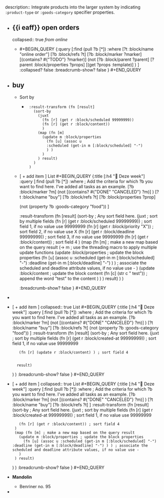 description:: Integrate products into the larger system by indicating `:product-type` or `:goods-category` specifier properties.

- ## {{i eaff}} open orders
  collapsed:: true
  *from online*
	- #+BEGIN_QUERY
	  {:query
	  [:find (pull ?b [*])
	  :where
	  [?t :block/name "online order"]
	  [?b :block/refs ?t]
	  [?b :block/marker ?marker]
	  [(contains? #{"TODO"} ?marker)]
	            (not 
	             [?b :block/parent ?parent]
	             [?parent :block/properties ?props]
	             [(get ?props :template)]
	             )
	  ]
	  :collapsed? false
	  :breadcrumb-show? false
	   }
	  #+END_QUERY
- ## buy
	- Sort by
		- ```
		   :result-transform (fn [result] 
		     (sort-by
		       (juxt
		         (fn [r] (get r :block/scheduled 99999999))
		         (fn [r] (get r :block/content))
		         )
		       (map (fn [m]
		         (update m :block/properties
		           (fn [u] (assoc u 
		           :scheduled (get-in m [:block/scheduled] "-") 
		           ) )
		         )
		       ) result)
		     )
		   )
		  ```
	- [ + add item ]
	  List
	  #+BEGIN_QUERY
	  {:title [:h4 "🎯 Deze week"]
	   :query [:find (pull ?b [*])
	    :where
	     ; Add the criteria for which ?b you want to find here. I've added all tasks as an example.
	     [?b :block/marker ?m]
	     (not [(contains? #{"DONE" "CANCELED"} ?m)] )
	     [?t :block/name "buy"]
	     [?b :block/refs ?t]
	    [?b :block/properties ?prop]
	    
	    (not (property ?b :goods-category "food"))
	   ]
	  
	  :result-transform (fn [result] 
	     (sort-by ; Any sort field here.
	       (juxt ; sort by multiple fields
	         (fn [r] (get r :block/scheduled 99999999)) ; sort field 1, if no value use 99999999
	         (fn [r] (get r :block/priority "X")) ; sort field 2, if no value use X
	         (fn [r] (get r :block/deadline 99999999)) ; sort field 3, if no value use 99999999
	         (fn [r] (get r :block/content)) ; sort field 4
	       )
	       (map (fn [m] ; make a new map based on the query result
	         (-> m ; use the threading macro to apply multiple update functions
	           (update :block/properties ; update the block properties
	             (fn [u] (assoc u :scheduled (get-in m [:block/scheduled] "-") :deadline (get-in m [:block/deadline] "-") ) ) ; associate the scheduled and deadline attribute values, if no value use -
	           )
	           (update :block/content ; update the block content
	             (fn [c] (str c " test")) ; append the word "test" to the content
	           )
	         )
	       ) result)
	     )
	   )
	  
	     
	      
	   :breadcrumb-show? false
	  }
	  #+END_QUERY
-
- [ + add item ]
  collapsed:: true
  List
  #+BEGIN_QUERY
  {:title [:h4 "🎯 Deze week"]
   :query [:find (pull ?b [*])
    :where
     ; Add the criteria for which ?b you want to find here. I've added all tasks as an example.
     [?b :block/marker ?m]
     (not [(contains? #{"DONE" "CANCELED"} ?m)] )
     [?t :block/name "buy"]
     [?b :block/refs ?t]
     (not (property ?b :goods-category "food"))
   ]
   :result-transform (fn [result] 
     (sort-by ; Any sort field here.
       (juxt ; sort by multiple fields
         (fn [r] (get r :block/created-at 99999999)) ; sort field 1, if no value use 99999999
         
         (fn [r] (update r :block/content) ) ; sort field 4
       
     
        result)
     )
   )
   :breadcrumb-show? false
  }
  #+END_QUERY
- [ + add item ]
  collapsed:: true
  List
  #+BEGIN_QUERY
  {:title [:h4 "🎯 Deze week"]
   :query [:find (pull ?b [*])
    :where
     ; Add the criteria for which ?b you want to find here. I've added all tasks as an example.
     [?b :block/marker ?m]
     (not [(contains? #{"DONE" "CANCELED"} ?m)] )
     [?t :block/name "buy"]
     [?b :block/refs ?t]
   ]
   :result-transform (fn [result] 
     (sort-by ; Any sort field here.
       (juxt ; sort by multiple fields
         (fn [r] (get r :block/created-at 99999999)) ; sort field 1, if no value use 99999999
         
         (fn [r] (get r :block/content)) ; sort field 4
       )
       (map (fn [m] ; make a new map based on the query result
         (update m :block/properties ; update the block properties
           (fn [u] (assoc u :scheduled (get-in m [:block/scheduled] "-") :deadline (get-in m [:block/deadline] "-") ) ) ; associate the scheduled and deadline attribute values, if no value use -
         )
       ) result)
     )
   )
   :breadcrumb-show? false
  }
  #+END_QUERY
- **Mandolin**
	- Benriner no. 95
-